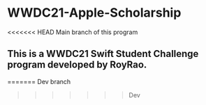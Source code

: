 # WWDC21-Apple-Scholarship
<<<<<<< HEAD
Main branch of this program
## This is a WWDC21 Swift Student Challenge program developed by RoyRao.
=======
Dev branch
>>>>>>> Dev
